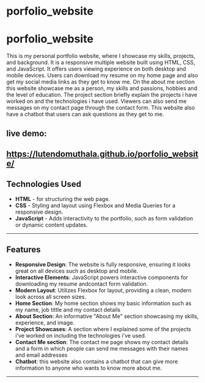 # porfolio_website
# porfolio_website


This is my personal portfolio website, where I showcase my skills, projects, and background. It is a responsive multiple website built using HTML, CSS, and JavaScript.  It offers users viewing experience on both desktop and mobile devices. Users can download my resume on my home page and also get my social media links as they get to know me. On the about me section this website showcase me as a person, my skills and passions, hobbies and the level of education. The project section briefly explain the projects i have worked on and the technologies i have used. Viewers can also send me messages on my contact page through the contact form. This website also have a chatbot that users can ask questions as they get to me.

 ## live demo:
  https://lutendomuthala.github.io/porfolio_website/
---

## Technologies Used

- **HTML** - for structuring the web page.
- **CSS** - Styling and layout using Flexbox and Media Queries for a responsive design.
- **JavaScript** - Adds interactivity to the portfolio, such as form validation or dynamic content updates.

---

## Features

- **Responsive Design**: The website is fully responsive, ensuring it looks great on all devices such as desktop and mobile.
- **Interactive Elements**: JavaScript powers interactive components for downloading my resume andcontact form validation.
- **Modern Layout**: Utilizes Flexbox for layout, providing a clean, modern look across all screen sizes.
- **Home Section**: My home section shows my basic information such as my name, job tittle and my contact details
- **About Section**: An informative "About Me" section showcasing my skills, experience, and image.
- **Project Showcases**: A section where I explained some of the projects i've worked on including the technologies i've used.
- **Contact Me section**: The contact me page shows my contact details and a form in which people can send me messages with their names and email addresses
- **Chatbot**: this website also contains a chatbot that can give more information to anyone who wants to know more about me.
  
---

